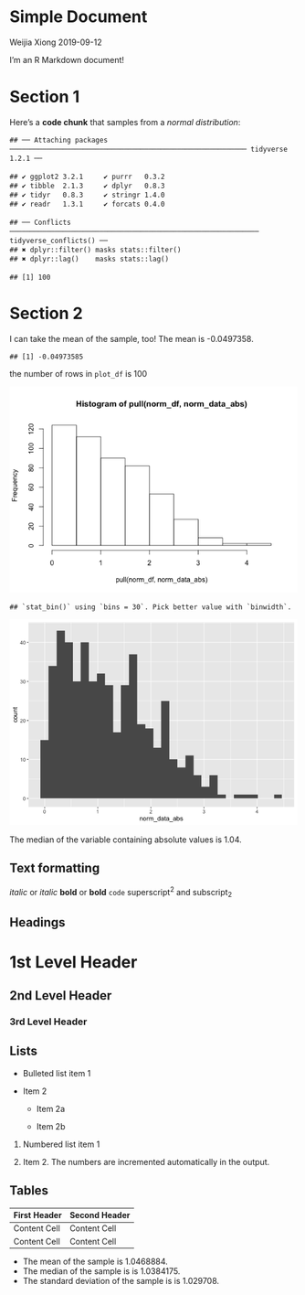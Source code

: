 Simple Document
================
Weijia Xiong
2019-09-12

I’m an R Markdown document\!

# Section 1

Here’s a **code chunk** that samples from a *normal
    distribution*:

    ## ── Attaching packages ────────────────────────────────────────────────────────── tidyverse 1.2.1 ──

    ## ✔ ggplot2 3.2.1     ✔ purrr   0.3.2
    ## ✔ tibble  2.1.3     ✔ dplyr   0.8.3
    ## ✔ tidyr   0.8.3     ✔ stringr 1.4.0
    ## ✔ readr   1.3.1     ✔ forcats 0.4.0

    ## ── Conflicts ───────────────────────────────────────────────────────────── tidyverse_conflicts() ──
    ## ✖ dplyr::filter() masks stats::filter()
    ## ✖ dplyr::lag()    masks stats::lag()

    ## [1] 100

# Section 2

I can take the mean of the sample, too\! The mean is -0.0497358.

    ## [1] -0.04973585

the number of rows in `plot_df` is
100

![](template_rmd_files/figure-gfm/learning%20assessment%201-1.png)<!-- -->

    ## `stat_bin()` using `bins = 30`. Pick better value with `binwidth`.

![](template_rmd_files/figure-gfm/learning%20assessment%201-2.png)<!-- -->

The median of the variable containing absolute values is 1.04.

## Text formatting

*italic* or *italic* **bold** or **bold** `code` superscript<sup>2</sup>
and subscript<sub>2</sub>

## Headings

# 1st Level Header

## 2nd Level Header

### 3rd Level Header

## Lists

  - Bulleted list item 1

  - Item 2
    
      - Item 2a
    
      - Item 2b

<!-- end list -->

1.  Numbered list item 1

2.  Item 2. The numbers are incremented automatically in the output.

## Tables

| First Header | Second Header |
| ------------ | ------------- |
| Content Cell | Content Cell  |
| Content Cell | Content Cell  |

  - The mean of the sample is 1.0468884.
  - The median of the sample is is 1.0384175.
  - The standard deviation of the sample is is 1.029708.
